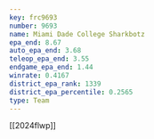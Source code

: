 ```yaml
---
key: frc9693
number: 9693
name: Miami Dade College Sharkbotz
epa_end: 8.67
auto_epa_end: 3.68
teleop_epa_end: 3.55
endgame_epa_end: 1.44
winrate: 0.4167
district_epa_rank: 1339
district_epa_percentile: 0.2565
type: Team
---
```

[[2024flwp]]
